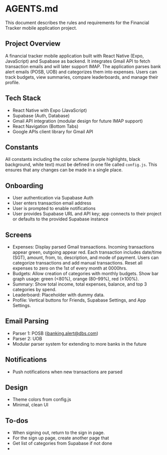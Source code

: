# AGENTS.md

This document describes the rules and requirements for the Financial Tracker mobile application project.

## Project Overview

A financial tracker mobile application built with React Native (Expo, JavaScript) and Supabase as backend. It integrates Gmail API to fetch transaction emails and will later support IMAP. The application parses bank alert emails (POSB, UOB) and categorizes them into expenses. Users can track budgets, view summaries, compare leaderboards, and manage their profile.

## Tech Stack

-   React Native with Expo (JavaScript)
-   Supabase (Auth, Database)
-   Gmail API integration (modular design for future IMAP support)
-   React Navigation (Bottom Tabs)
-   Google APIs client library for Gmail API

## Constants

All constants including the color scheme (purple highlights, black background, white text) must be defined in one file called `config.js`. This ensures that any changes can be made in a single place.

## Onboarding

-   User authentication via Supabase Auth
-   User enters transaction email address
-   User is prompted to enable notifications
-   User provides Supabase URL and API key; app connects to their project or defaults to the provided Supabase instance

## Screens

-   Expenses: Display parsed Gmail transactions. Incoming transactions appear green, outgoing appear red. Each transaction includes date/time (SGT), amount, from, to, description, and mode of payment. Users can categorize transactions and add manual transactions. Reset all expenses to zero on the 1st of every month at 0000hrs.
-   Budgets: Allow creation of categories with monthly budgets. Show bar graph usage: green (<80%), orange (80–99%), red (≥100%).
-   Summary: Show total income, total expenses, balance, and top 3 categories by spend.
-   Leaderboard: Placeholder with dummy data.
-   Profile: Vertical buttons for Friends, Supabase Settings, and App Settings.

## Email Parsing

-   Parser 1: POSB (ibanking.alert@dbs.com)
-   Parser 2: UOB
-   Modular parser system for extending to more banks in the future

## Notifications

-   Push notifications when new transactions are parsed

## Design

-   Theme colors from config.js
-   Minimal, clean UI

## To-dos

-   When signing out, return to the sign in page.
-   For the sign up page, create another page that
-   Get list of categories from Supabase if not done
-
